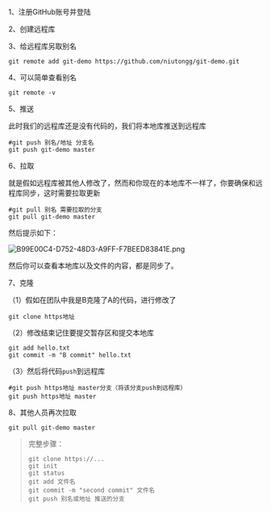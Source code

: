 1、注册GitHub账号并登陆

2、创建远程库

3、给远程库另取别名

```git
git remote add git-demo https://github.com/niutongg/git-demo.git
```

4、可以简单查看别名

```git
git remote -v
```

5、推送

此时我们的远程库还是没有代码的，我们将本地库推送到远程库

```git
#git push 别名/地址 分支名
git push git-demo master
```

6、拉取

就是假如远程库被其他人修改了，然而和你现在的本地库不一样了，你要确保和远程库同步，这时需要拉取更新

```git
#git pull 别名 需要拉取的分支
git pull git-demo master
```

然后提示如下：

![B99E00C4-D752-48D3-A9FF-F7BEED83841E.png](http://ww1.sinaimg.cn/large/006FuVcvgy1gqp1ap3mvkj30kn0cpq68.jpg)

然后你可以查看本地库以及文件的内容，都是同步了。

7、克隆

（1）假如在团队中我是B克隆了A的代码，进行修改了

```git
git clone https地址
```

（2）修改结束记住要提交暂存区和提交本地库

```git
git add hello.txt
git commit -m "B commit" hello.txt
```

（3）然后将代码`push`到远程库

```git
#git push https地址 master分支（将该分支push到远程库）
git push https地址 master
```

8、其他人员再次拉取

```git
git pull git-demo master
```

> 完整步骤：
>
> ```git
> git clone https://...
> git init
> git status
> git add 文件名
> git commit -m "second commit" 文件名
> git push 别名或地址 推送的分支
> ```
>
> 

